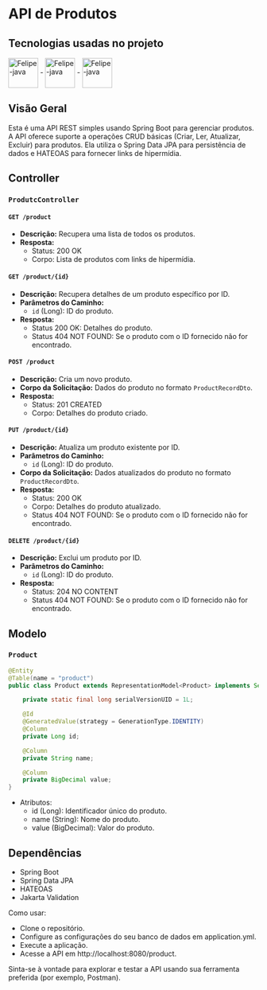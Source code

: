 # API de Produtos

## Tecnologias usadas no projeto

<img align="center" alt="Felipe-java" height="60" width="60" src="https://cdn.jsdelivr.net/gh/devicons/devicon/icons/java/java-original-wordmark.svg"> -
<img align="center" alt="Felipe-java" height="60" width="60" src="https://cdn.jsdelivr.net/gh/devicons/devicon/icons/spring/spring-original-wordmark.svg"> -
<img align="center" alt="Felipe-java" height="60" width="60" src="https://cdn.jsdelivr.net/gh/devicons/devicon/icons/postgresql/postgresql-plain-wordmark.svg" />


## Visão Geral

Esta é uma API REST simples usando Spring Boot para gerenciar produtos. A API oferece suporte a operações CRUD básicas (Criar, Ler, Atualizar, Excluir) para produtos. Ela utiliza o Spring Data JPA para persistência de dados e HATEOAS para fornecer links de hipermídia.

## Controller

### `ProdutcController`

#### `GET /product`

- **Descrição:** Recupera uma lista de todos os produtos.
- **Resposta:**
  - Status: 200 OK
  - Corpo: Lista de produtos com links de hipermídia.

#### `GET /product/{id}`

- **Descrição:** Recupera detalhes de um produto específico por ID.
- **Parâmetros do Caminho:**
  - `id` (Long): ID do produto.
- **Resposta:**
  - Status 200 OK: Detalhes do produto.
  - Status 404 NOT FOUND: Se o produto com o ID fornecido não for encontrado.

#### `POST /product`

- **Descrição:** Cria um novo produto.
- **Corpo da Solicitação:** Dados do produto no formato `ProductRecordDto`.
- **Resposta:**
  - Status: 201 CREATED
  - Corpo: Detalhes do produto criado.

#### `PUT /product/{id}`

- **Descrição:** Atualiza um produto existente por ID.
- **Parâmetros do Caminho:**
  - `id` (Long): ID do produto.
- **Corpo da Solicitação:** Dados atualizados do produto no formato `ProductRecordDto`.
- **Resposta:**
  - Status: 200 OK
  - Corpo: Detalhes do produto atualizado.
  - Status 404 NOT FOUND: Se o produto com o ID fornecido não for encontrado.

#### `DELETE /product/{id}`

- **Descrição:** Exclui um produto por ID.
- **Parâmetros do Caminho:**
  - `id` (Long): ID do produto.
- **Resposta:**
  - Status: 204 NO CONTENT
  - Status 404 NOT FOUND: Se o produto com o ID fornecido não for encontrado.

## Modelo

### `Product`

```java
@Entity
@Table(name = "product")
public class Product extends RepresentationModel<Product> implements Serializable {

    private static final long serialVersionUID = 1L;

    @Id
    @GeneratedValue(strategy = GenerationType.IDENTITY)
    @Column
    private Long id;

    @Column
    private String name;

    @Column
    private BigDecimal value;
}
```

- Atributos:
  - id (Long): Identificador único do produto.
  - name (String): Nome do produto.
  - value (BigDecimal): Valor do produto.
 

## Dependências
- Spring Boot
- Spring Data JPA
- HATEOAS
- Jakarta Validation
  
Como usar:
- Clone o repositório.
- Configure as configurações do seu banco de dados em application.yml.
- Execute a aplicação.
- Acesse a API em http://localhost:8080/product.
  
Sinta-se à vontade para explorar e testar a API usando sua ferramenta preferida (por exemplo, Postman).
